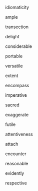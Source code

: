 idiomaticity

ample

transection

delight

considerable

portable

versatile

extent

encompass

imperative

sacred

exaggerate

futile

attentiveness

attach

encounter

reasonable

evidently

respective
